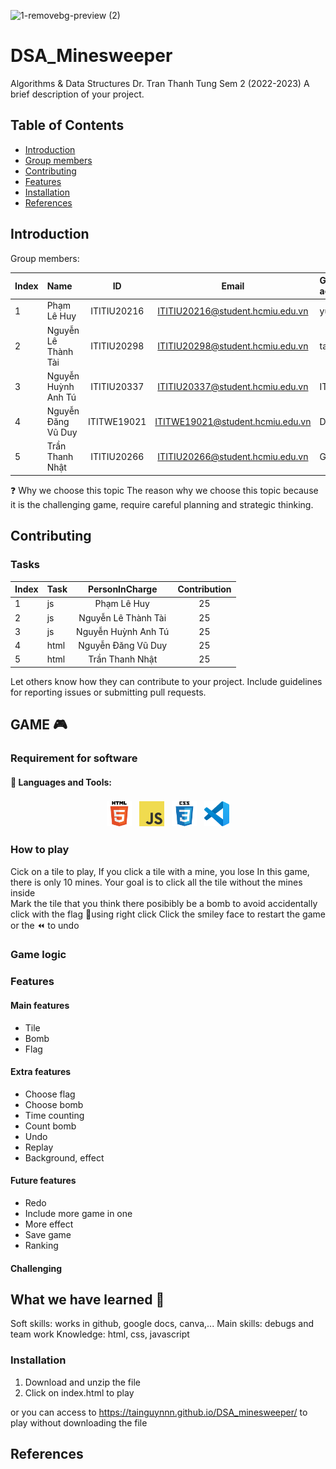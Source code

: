   
![1-removebg-preview (2)](https://github.com/tainguynnn/DSA_minesweeper/assets/91893958/ca045912-6376-483e-be66-07cb4feaa602)

# DSA_Minesweeper
Algorithms & Data Structures
Dr. Tran Thanh Tung
Sem 2 (2022-2023)
A brief description of your project.

## Table of Contents

- [Introduction](#introduction)
- [Group members](#members)
- [Contributing](#contributing)
- [Features](#features)
- [Installation](#installation)
- [References](#references)



## Introduction
Group members:

| Index | Name                   |     ID      |              Email               | Github account             |
|:------|:-----------------------|:-----------:|:--------------------------------:|:---------------------------|
| 1     | Phạm Lê Huy         | ITITIU20216 | ITITIU20216@student.hcmiu.edu.vn | yukihira09               |
| 2     | Nguyễn Lê Thành Tài  | ITITIU20298 | ITITIU20298@student.hcmiu.edu.vn | tainguynnn                |
| 3     | Nguyễn Huỳnh Anh Tú    | ITITIU20337 | ITITIU20337@student.hcmiu.edu.vn | ITITIU20337               |
| 4     | Nguyễn Đăng Vũ Duy    | ITITWE19021 | ITITWE19021@student.hcmiu.edu.vn | DuyTek                    |   
| 5     | Trần Thanh Nhật       | ITITIU20266 | ITITIU20266@student.hcmiu.edu.vn | Ginnit08                  | 



❓ Why we choose this topic
The reason why we choose this topic because it is the challenging game, require careful planning and strategic thinking. 

## Contributing
### Tasks  
| Index | Task                                                         | PersonInCharge | Contribution |
|:------|:-------------------------------------------------------------|:--------------:|:------------:|
| 1     |                js                  |   Phạm Lê Huy    |          25      |
| 2     |                 js          |   Nguyễn Lê Thành Tài   |          25      |
| 3     |                js       |  Nguyễn Huỳnh Anh Tú    |      25          |
| 4     |                 html        |  Nguyễn Đăng Vũ Duy      |          25      |
| 5     |                html                  |   Trần Thanh Nhật    |          25      |


Let others know how they can contribute to your project. Include guidelines for reporting issues or submitting pull requests.
## GAME 🎮
### Requirement for software
 #### 🧰 Languages and Tools:
 <p align="center">
 <img src="https://raw.githubusercontent.com/github/explore/80688e429a7d4ef2fca1e82350fe8e3517d3494d/topics/html/html.png" alt="HTML" height="40" style="vertical-align:top; margin:4px">
 <img src="https://raw.githubusercontent.com/github/explore/80688e429a7d4ef2fca1e82350fe8e3517d3494d/topics/javascript/javascript.png" alt="Javascript" height="40" style="vertical-align:top; margin:4px">
 <img src="https://raw.githubusercontent.com/github/explore/80688e429a7d4ef2fca1e82350fe8e3517d3494d/topics/css/css.png" alt="Css" height="40" style="vertical-align:top; margin:4px">
 <img src="https://raw.githubusercontent.com/github/explore/80688e429a7d4ef2fca1e82350fe8e3517d3494d/topics/visual-studio-code/visual-studio-code.png" alt="VS Code" height="40" style="vertical-align:top; margin:4px">
 </p>

### How to play
Cick on a tile to play, If you click a tile with a mine, you lose
In this game, there is only 10 mines. Your goal is to click all the tile without the mines inside\
Mark the tile that you think there posibibly be a bomb to avoid accidentally click with the flag 🚩using right click
Click the smiley face to restart the game or the ⏪ to undo
### Game logic 
 
### Features
 #### Main features
- Tile
- Bomb
- Flag
 #### Extra features
- Choose flag
- Choose bomb
- Time counting
- Count bomb
- Undo
- Replay
- Background, effect  
 #### Future features 
- Redo
- Include more game in one
- More effect
- Save game
- Ranking
 #### Challenging
## What we have learned :pencil: 
Soft skills: works in github, google docs, canva,...
Main skills: debugs and team work
Knowledge: html, css, javascript
### Installation
1. Download and unzip the file
2. Click on index.html to play

or you can access to https://tainguynnn.github.io/DSA_minesweeper/ to play without downloading the file

## References





